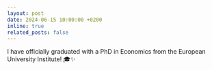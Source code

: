 ```yaml
---
layout: post
date: 2024-06-15 10:00:00 +0200
inline: true
related_posts: false
---
```


I have officially graduated with a PhD in Economics from the European University Institute! 🎓✨
